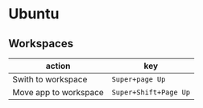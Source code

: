 # Ubuntu

## Workspaces

| action | key |
| -- | -- |
| Swith to workspace | `Super+page Up` |
| Move app to workspace | `Super+Shift+Page Up` |
